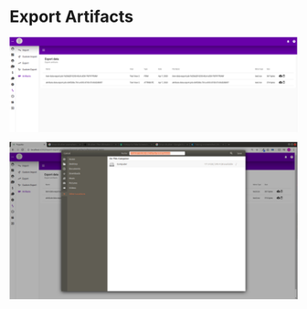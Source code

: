 # Export Artifacts

![](../.gitbook/assets/artifacts.png)

![](../.gitbook/assets/artifacts-download.png)



